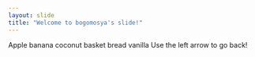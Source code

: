 ```yaml
---
layout: slide
title: "Welcome to bogomosya's slide!"
---
```

Apple banana coconut basket bread vanilla
Use the left arrow to go back!
